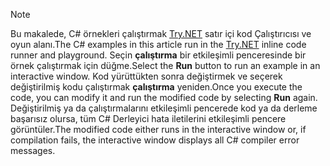 
> [!NOTE]
> <span data-ttu-id="8d9e6-101">Bu makalede, C# örnekleri çalıştırmak [Try.NET](https://try.dot.net) satır içi kod Çalıştırıcısı ve oyun alanı.</span><span class="sxs-lookup"><span data-stu-id="8d9e6-101">The C# examples in this article run in the [Try.NET](https://try.dot.net) inline code runner and playground.</span></span> <span data-ttu-id="8d9e6-102">Seçin **çalıştırma** bir etkileşimli penceresinde bir örnek çalıştırmak için düğme.</span><span class="sxs-lookup"><span data-stu-id="8d9e6-102">Select the **Run** button to run an example in an interactive window.</span></span> <span data-ttu-id="8d9e6-103">Kod yürüttükten sonra değiştirmek ve seçerek değiştirilmiş kodu çalıştırmak **çalıştırma** yeniden.</span><span class="sxs-lookup"><span data-stu-id="8d9e6-103">Once you execute the code, you can modify it and run the modified code by selecting **Run** again.</span></span> <span data-ttu-id="8d9e6-104">Değiştirilmiş ya da çalıştırmalarını etkileşimli pencerede kod ya da derleme başarısız olursa, tüm C# Derleyici hata iletilerini etkileşimli pencere görüntüler.</span><span class="sxs-lookup"><span data-stu-id="8d9e6-104">The modified code either runs in the interactive window or, if compilation fails, the interactive window displays all C# compiler error messages.</span></span>  

